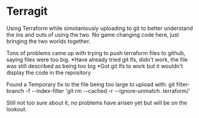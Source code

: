 # Terragit
Using Terraform while simotaniously uploading to git to better understand the ins and outs of using the two.
No game changing code here, just bringing the two worlds together.

Tons of problems came up with trying to push terraform files to github, saying files were too big.
*Have already tried git lfs, didn't work, the file was still described as being too big
*Got git lfs to work but it wouldn't display the code in the repository

Found a Temporary fix to the file being too large to upload with:
git filter-branch -f --index-filter 'git rm --cached -r --ignore-unmatch .terraform/'

Still not too sure about it, no problems have arisen yet but will be on the lookout.
